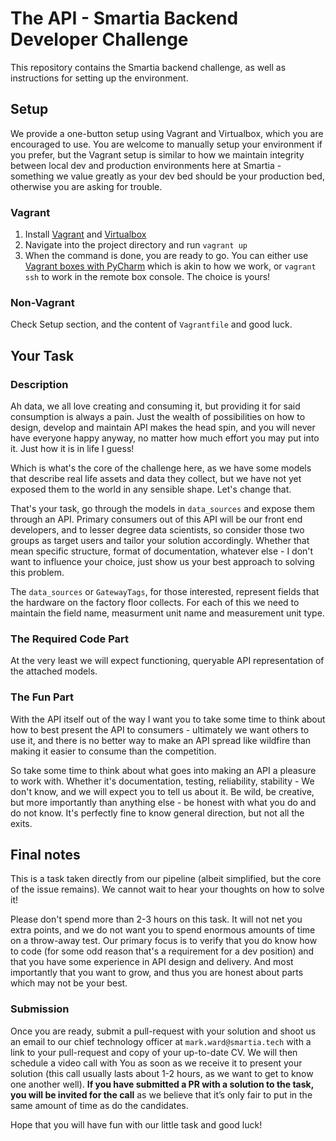 # The API - Smartia Backend Developer Challenge

This repository contains the Smartia backend challenge, as well as instructions for setting up the environment.

## Setup
We provide a one-button setup using Vagrant and Virtualbox, which you are 
encouraged to use. You are welcome to manually setup your environment if you 
prefer, but the Vagrant setup is similar to how we maintain integrity between 
local dev and production environments here at Smartia - something we value 
greatly as your dev bed should be your production bed, otherwise you are asking 
for trouble. 

### Vagrant
1. Install [Vagrant](https://www.vagrantup.com/) and
   [Virtualbox](https://www.virtualbox.org/wiki/Downloads)
2. Navigate into the project directory and run `vagrant up`
3. When the command is done, you are ready to go. You can either use [Vagrant
   boxes with PyCharm](https://www.jetbrains.com/help/pycharm/vagrant-support.html)
   which is akin to how we work, or `vagrant ssh` to work in the remote box
   console. The choice is yours!

### Non-Vagrant
Check Setup section, and the content of `Vagrantfile` and good luck.

## Your Task

### Description
Ah data, we all love creating and consuming it, but providing it for said
consumption is always a pain. Just the wealth of possibilities on how to design,
develop and maintain API makes the head spin, and you will never have everyone
happy anyway, no matter how much effort you may put into it. Just how it is in
life I guess!

Which is what's the core of the challenge here, as we have some models that 
describe real life assets and data they collect, but we have not yet exposed
them to the world in any sensible shape. Let's change that.

That's your task, go through the models in `data_sources` and expose them
through an API. Primary consumers out of this API will be our front end
developers, and to lesser degree data scientists, so consider those two groups
as target users and tailor your solution accordingly. Whether that mean
specific structure, format of documentation, whatever else - I don't want to
influence your choice, just show us your best approach to solving this problem.

The `data_sources` or `GatewayTags`, for those interested, represent fields that 
the hardware on the factory floor collects. For each of this we need to maintain
the field name, measurment unit name and measurement unit type.

### The Required Code Part
At the very least we will expect functioning, queryable API representation of
the attached models. 

### The Fun Part
With the API itself out of the way I want you to take some time to think about
how to best present the API to consumers - ultimately we want others to use it,
and there is no better way to make an API spread like wildfire than making it
easier to consume than the competition.

So take some time to think about what goes into making an API a pleasure to work
with. Whether it's documentation, testing, reliability, stability - We don't 
know, and we will expect you to tell us about it. Be wild, be creative, but 
more importantly than anything else - be honest with what you do and do not know. 
It's perfectly fine to know general direction, but not all the exits.

## Final notes
This is a task taken directly from our pipeline (albeit
simplified, but the core of the issue remains). We cannot wait to hear your
thoughts on how to solve it!

Please don't spend more than 2-3 hours on this task. It will not net you extra 
points, and we do not want you to spend enormous amounts of time on a throw-away 
test. Our primary focus is to verify that you do know how to code (for some
odd reason that's a requirement for a dev position) and that you have some 
experience in API design and delivery. And most importantly that you want to
grow, and thus you are honest about parts which may not be your best.

### Submission
Once you are ready, submit a pull-request with your solution and shoot us an 
email to our chief technology officer at `mark.ward@smartia.tech` with a link 
to your pull-request and copy of your up-to-date CV. We will then schedule a 
video call with You as soon as we receive it to present your solution 
(this call usually lasts about 1-2 hours, as we want to get to know one
another well). **If you have submitted a PR with a solution to the task, you will be
invited for the call** as we believe that it’s only fair to put in the same amount of
time as do the candidates.

Hope that you will have fun with our little task and good luck!


